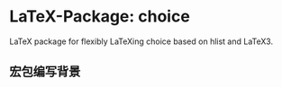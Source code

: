 # LaTeX-Package: choice
LaTeX package for flexibly LaTeXing choice based on hlist and LaTeX3.

## 宏包编写背景

## 
